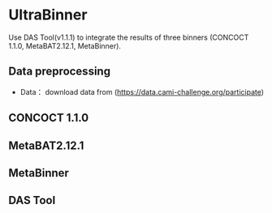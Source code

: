 # UltraBinner

Use DAS Tool(v1.1.1) to integrate the results of three binners (CONCOCT 1.1.0, MetaBAT2.12.1, MetaBinner).

## Data preprocessing
* Data：
download data from (https://data.cami-challenge.org/participate)
## CONCOCT 1.1.0

## MetaBAT2.12.1

## MetaBinner

## DAS Tool
